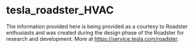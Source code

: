# tesla_roadster_HVAC
The information provided here is being provided as a courtesy to Roadster enthusiasts and was created during the design phase of the Roadster for research and development. More at https://service.tesla.com/roadster.
